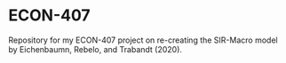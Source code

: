 # ECON-407

Repository for my ECON-407 project on re-creating the SIR-Macro model by Eichenbaumn, Rebelo, and Trabandt (2020).
